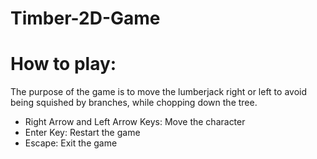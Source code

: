 # Timber-2D-Game

# How to play:

The purpose of the game is to move the lumberjack right or left to avoid being squished by branches, while chopping down the tree.

* Right Arrow and Left Arrow Keys: Move the character
* Enter Key: Restart the game
* Escape: Exit the game
